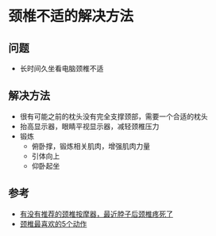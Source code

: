 # 颈椎不适的解决方法

## 问题
* 长时间久坐看电脑颈椎不适

## 解决方法
* 很有可能之前的枕头没有完全支撑颈部，需要一个合适的枕头
* 抬高显示器，眼睛平视显示器，减轻颈椎压力
* 锻炼
  * 俯卧撑，锻炼相关肌肉，增强肌肉力量
  * 引体向上 
  * 仰卧起坐

## 参考
* [有没有推荐的颈椎按摩器，最近脖子后颈椎疼死了](https://v2ex.com/t/662588)
* [颈椎最喜欢的5个动作](https://www.zhihu.com/zvideo/1583067752767655936)

